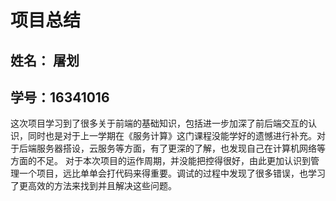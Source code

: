 # 项目总结
## 姓名： 屠划
## 学号：16341016  

这次项目学习到了很多关于前端的基础知识，包括进一步加深了前后端交互的认识，同时也是对于上一学期在《服务计算》这门课程没能学好的遗憾进行补充。对于后端服务器搭设，云服务等方面，有了更深的了解，也发现自己在计算机网络等方面的不足。
对于本次项目的运作周期，并没能把控得很好，由此更加认识到管理一个项目，远比单单会打代码来得重要。调试的过程中发现了很多错误，也学习了更高效的方法来找到并且解决这些问题。

